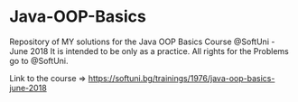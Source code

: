 # Java-OOP-Basics
Repository of MY solutions for the Java OOP Basics Course @SoftUni - June 2018 It is intended to be only as a practice. All rights for the Problems go to @SoftUni.

Link to the course => https://softuni.bg/trainings/1976/java-oop-basics-june-2018
